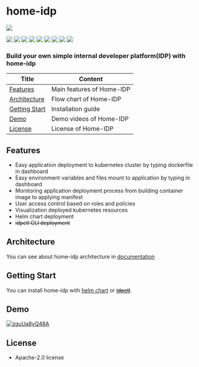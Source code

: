 # home-idp


<img src="https://img.shields.io/badge/15182-FFFFFF?style=flat&label=lines of code"/>

<img src="https://img.shields.io/badge/Go-00ADD8?style=flat&logo=go&logoColor=white"/> <img src="https://img.shields.io/badge/React-61DAFB?style=flat&logo=react&logoColor=black"/> <img src="https://img.shields.io/badge/Kubernetes-326CE5?style=flat&logo=kubernetes&logoColor=white"/> <img src="https://img.shields.io/badge/ArgoCD-EF7B4D?style=flat&logo=argo&logoColor=white"/> <img src="https://img.shields.io/badge/Harbor-60B932?style=flat&logo=harbor&logoColor=white"/> <img src="https://img.shields.io/badge/Kaniko-FFA600?style=flat&logo=kaniko&logoColor=white"/> <img src="https://img.shields.io/badge/Docker-2496ED?style=flat&logo=docker&logoColor=white"/> <img src="https://img.shields.io/badge/ProtoBuf-4285F4?style=flat&logo=google&logoColor=white"/> <img src="https://img.shields.io/badge/Gitops-181717?style=flat&logo=github&logoColor=white"/>

### **Build your own simple internal developer platform(IDP) with home-idp**

| Title | Content |
|--------------|--------------------------------------|
| [Features](#features) | Main features of Home-IDP |
| [Architecture](#architecture) | Flow chart of Home-IDP |
| [Getting Start](#getting-start) | Installation guide |
| [Demo](#demo) | Demo videos of Home-IDP |
| [License](#license) | License of Home-IDP |

## Features

* Easy application deployment to kubernetes cluster by typing dockerfile in dashboard
* Easy environment variables and files mount to application by typing in dashboard
* Monitoring application deployment process from building container image to applying manifest
* User access control based on roles and policies
* Visualization deployed kubernetes resources
* Helm chart deployment
* ~~idpctl CLI deployment~~

## Architecture

You can see about home-idp architecture in [documentation](https://github.com/choigonyok/home-idp/tree/main/docs/architecture.md)

## Getting Start

You can install home-idp with [helm chart](https://github.com/choigonyok/home-idp/tree/main/docs/install-with-helm-chart.md) or ~~[idpctl](https://github.com/choigonyok/home-idp/tree/main/docs/install-with-idpctl-cli.md)~~.

## Demo

[![zguUa8yQ48A](https://img.youtube.com/vi/zguUa8yQ48A/0.jpg)](https://www.youtube.com/watch?v=zguUa8yQ48A)

## License

* Apache-2.0 license